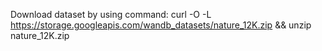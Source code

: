 Download dataset by using command: curl -O -L https://storage.googleapis.com/wandb_datasets/nature_12K.zip && unzip nature_12K.zip

